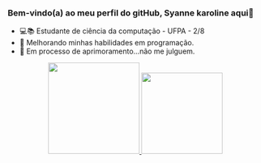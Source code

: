 ### Bem-vindo(a) ao meu perfil do gitHub, Syanne karoline aqui👋

- 💻📚 Estudante de ciência da computação - UFPA - 2/8
- 🌱 Melhorando minhas habilidades em programação.
- 🧠 Em processo de aprimoramento...não me julguem.

<div align="center">
  <a href="https://github.com/syannekaroline">
  <img height="180em" src="https://github-readme-stats.vercel.app/api?username=syannekaroline&show_icons=true&theme=radical&include_all_commits=true&count_private=true"/>
  <img height="160em" src="https://github-readme-stats.vercel.app/api/top-langs/?username=syannekaroline&layout=compact&langs_count=7&theme=radical"/>
</div>
